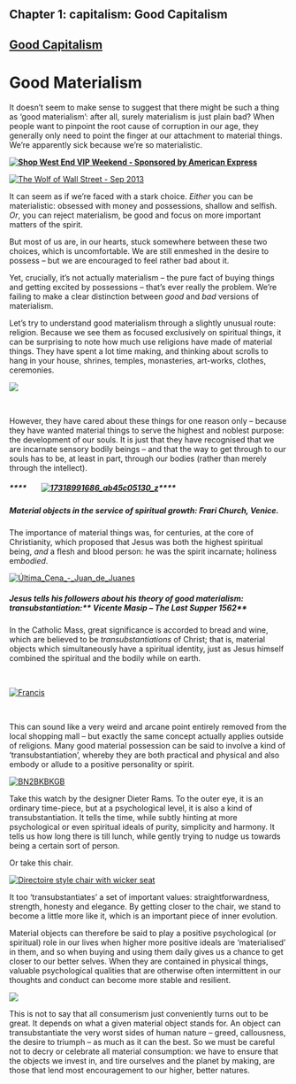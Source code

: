 Chapter  1: capitalism: Good Capitalism
--------------------------------------

[Good Capitalism](../category/capitalism/good-capitalism/index.html)
--------------------------------------------------------------------

Good Materialism
================

It doesn’t seem to make sense to suggest that there might be such a thing as ‘good materialism’: after all, surely materialism is just plain bad? When people want to pinpoint the root cause of corruption in our age, they generally only need to point the finger at our attachment to material things. We’re apparently sick because we’re so materialistic.

****[![Shop West End VIP Weekend - Sponsored by American Express](http://i1.wp.com/www.thebookoflife.org/wp-content/uploads/2015/09/GettyImages_135445029.jpg?resize=635%2C381)](http://i1.wp.com/www.thebookoflife.org/wp-content/uploads/2015/09/GettyImages_135445029.jpg)****

[![The Wolf of Wall Street - Sep 2013](http://i0.wp.com/www.thebookoflife.org/wp-content/uploads/2015/09/Leo.jpg?resize=635%2C423)](http://i2.wp.com/www.thebookoflife.org/wp-content/uploads/2015/09/Leo.jpg)

<span style="font-weight: 400;">It can seem as if we’re faced with a stark choice. </span>*<span style="font-weight: 400;">Either</span>*<span style="font-weight: 400;"> you can be materialistic: obsessed with money and possessions, shallow and selfish. </span>*<span style="font-weight: 400;">Or</span>*<span style="font-weight: 400;">, you can reject materialism, be good and focus on more important matters of the spirit.</span>

<span style="font-weight: 400;">But most of us are, in our hearts, stuck somewhere between these two choices, which is uncomfortable. We are still enmeshed in the desire to possess – but we are encouraged to feel rather bad about it.</span>

<span style="font-weight: 400;">Yet, crucially, it’s not actually materialism – the pure fact of buying things and getting excited by possessions – that’s ever really the problem. We’re failing to make a clear distinction between </span>*<span style="font-weight: 400;">good </span>*<span style="font-weight: 400;">and </span>*<span style="font-weight: 400;">bad</span>*<span style="font-weight: 400;"> versions of materialism.</span>

<span style="font-weight: 400;">Let’s try to understand good materialism through a slightly unusual route: religion. Because we see them as focused exclusively on spiritual things, it can be surprising to note how much use religions have made of material things. They have spent a lot time making, and thinking about scrolls to hang in your house, shrines, temples, monasteries, art-works, clothes, ceremonies.</span>

![](http://i2.wp.com/cdn3.volusion.com/7gorz.q2kns/v/vspfiles/photos/JJ3AG233-2.jpg?resize=449%2C356)

 

However, they have cared about these things for one reason only – because they have wanted material things to serve the highest and noblest purpose: the development of our souls. It is just that they have recognised that we are incarnate sensory bodily beings – and that the way to get through to our souls has to be, at least in part, through our bodies (rather than merely through the intellect).

##### ****        [![17318991686\_ab45c05130\_z](http://i0.wp.com/www.thebookoflife.org/wp-content/uploads/2015/09/17318991686_ab45c05130_z.jpg?resize=635%2C476)](http://i1.wp.com/www.thebookoflife.org/wp-content/uploads/2015/09/17318991686_ab45c05130_z.jpg)****

##### **Material objects in the service of spiritual growth: Frari Church, Venice.**

The importance of material things was, for centuries, at the core of Christianity, which proposed that Jesus was both the highest spiritual being, *and* a flesh and blood person: he was the spirit incarnate; holiness em*bodied*.

[![Última\_Cena\_-\_Juan\_de\_Juanes](http://i0.wp.com/www.thebookoflife.org/wp-content/uploads/2015/09/Última_Cena_-_Juan_de_Juanes.jpg?resize=635%2C400)](http://i1.wp.com/www.thebookoflife.org/wp-content/uploads/2015/09/Última_Cena_-_Juan_de_Juanes.jpg)

##### Jesus tells his followers about his theory of good materialism: transubstantiation:** Vicente Masip – *The Last Supper* 1562**

In the Catholic Mass, great significance is accorded to bread and wine, which are believed to be *<span style="font-weight: 400;">transubstantiations</span>*<span style="font-weight: 400;"> of Christ; that is, material objects which simultaneously have a spiritual identity, just as Jesus himself combined the spiritual and the bodily while on earth</span>.

 

[![Francis](http://i0.wp.com/www.thebookoflife.org/wp-content/uploads/2015/09/6-ap.jpg?resize=635%2C401)](http://i2.wp.com/www.thebookoflife.org/wp-content/uploads/2015/09/6-ap.jpg)

 

<span style="font-weight: 400;">This can sound like a very weird and arcane point entirely removed from the local shopping mall – but exactly the same concept actually applies outside of religions. Many</span> good material possession can be said to involve a kind of ‘transubstantiation’, whereby they are both practical and physical and also embody or allude to a positive personality or spirit.

[![BN2BKBKGB](http://i0.wp.com/www.thebookoflife.org/wp-content/uploads/2015/09/BN2BKBKGB.jpg?resize=338%2C338)](http://i2.wp.com/www.thebookoflife.org/wp-content/uploads/2015/09/BN2BKBKGB.jpg)

<span style="font-weight: 400;">Take this watch by the designer Dieter Rams. To the outer eye, it is an ordinary time-piece, but at a psychological level, it is also a kind of transubstantiation. It tells the time, while subtly hinting at more psychological or even spiritual ideals of purity, simplicity and harmony. It tells us how long there is till lunch, while gently trying to nudge us towards being a certain sort of person.</span>

<span style="font-weight: 400;">Or take this chair.</span>

[![Directoire style chair with wicker seat](http://i0.wp.com/www.thebookoflife.org/wp-content/uploads/2015/09/image00.jpg?resize=359%2C478)](http://i2.wp.com/www.thebookoflife.org/wp-content/uploads/2015/09/image00.jpg)

<span style="font-weight: 400;">It too ‘transubstantiates’ a set of important values: straightforwardness, strength, honesty and elegance. By getting closer to the chair, we stand to become a little more like it, which is an important piece of inner evolution.</span>

<span style="font-weight: 400;">Material objects can therefore be said to play a positive psychological (or spiritual) role in our lives when higher more positive ideals are ‘materialised’ in them, and so when buying and using them daily gives us a chance to get closer to our better selves. When they are contained in physical things, valuable psychological qualities that are otherwise often intermittent in our thoughts and conduct can become more stable and resilient.</span>

![](http://i0.wp.com/www.metmuseum.org/toah/images/h2/h2_91.1.226.jpg?resize=372%2C303)

This is not to say that all consumerism just conveniently turns out to be great. It depends on what a given material object stands for. An object can transubstantiate the very worst sides of human nature – greed, callousness, the desire to triumph – as much as it can the best. So we must be careful not to decry or celebrate all material consumption: we have to ensure that the objects we invest in, and tire ourselves and the planet by making, are those that lend most encouragement to our higher, better natures.

